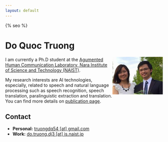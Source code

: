 ```yaml
---
layout: default
---
```


{% seo %}
<!--<div class="home">-->

# Do Quoc Truong #
<img style="float: right;" height="120" src="https://github.com/truongdo/truongdo.github.io/raw/master/images/avatar.jpg">

I am currently a Ph.D student at the [Agumented Human Communication Laboratory, Nara Institute of Science and Technology (NAIST)](http://ahclab.naist.jp/index_en.html).

My research interests are AI technologies, especially, related to speech and natural language processing such as speech recognition, speech translation,
paralinguistic extraction and translation. You can find more details on [publication page](http://www.truongdo.com/publication).

## Contact
- __Personal:__ <a href="mailto:truongdq54 [at] gmail.com">truongdq54 [at] gmail.com</a>
- __Work:__ <a href="mailto:do.truong.dj3 [at] is.naist.jp">do.truong.dj3 [at] is.naist.jp</a>
